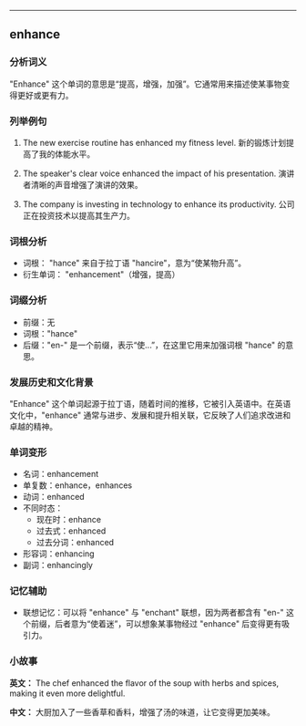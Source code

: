 
---------------
## enhance
### 分析词义
"Enhance" 这个单词的意思是“提高，增强，加强”。它通常用来描述使某事物变得更好或更有力。

### 列举例句
1. The new exercise routine has enhanced my fitness level.
   新的锻炼计划提高了我的体能水平。

2. The speaker's clear voice enhanced the impact of his presentation.
   演讲者清晰的声音增强了演讲的效果。

3. The company is investing in technology to enhance its productivity.
   公司正在投资技术以提高其生产力。

### 词根分析
- 词根： "hance" 来自于拉丁语 "hancire"，意为“使某物升高”。
- 衍生单词： "enhancement"（增强，提高）

### 词缀分析
- 前缀：无
- 词根："hance"
- 后缀："en-" 是一个前缀，表示“使...”，在这里它用来加强词根 "hance" 的意思。

### 发展历史和文化背景
"Enhance" 这个单词起源于拉丁语，随着时间的推移，它被引入英语中。在英语文化中，"enhance" 通常与进步、发展和提升相关联，它反映了人们追求改进和卓越的精神。

### 单词变形
- 名词：enhancement
- 单复数：enhance，enhances
- 动词：enhanced
- 不同时态：
  - 现在时：enhance
  - 过去式：enhanced
  - 过去分词：enhanced
- 形容词：enhancing
- 副词：enhancingly

### 记忆辅助
- 联想记忆：可以将 "enhance" 与 "enchant" 联想，因为两者都含有 "en-" 这个前缀，后者意为“使着迷”，可以想象某事物经过 "enhance" 后变得更有吸引力。

### 小故事
**英文：** The chef enhanced the flavor of the soup with herbs and spices, making it even more delightful.

**中文：** 大厨加入了一些香草和香料，增强了汤的味道，让它变得更加美味。

